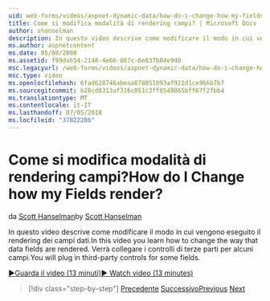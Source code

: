 ```yaml
---
uid: web-forms/videos/aspnet-dynamic-data/how-do-i-change-how-my-fields-render
title: Come si modifica modalità di rendering campi? | Microsoft Docs
author: shanselman
description: In questo video descrive come modificare il modo in cui vengono eseguito il rendering dei campi dati. Verrà collegare i controlli di terze parti per alcuni campi.
ms.author: aspnetcontent
ms.date: 05/08/2008
ms.assetid: f99da654-2148-4e66-867c-6e837b84e9d0
msc.legacyurl: /web-forms/videos/aspnet-dynamic-data/how-do-i-change-how-my-fields-render
msc.type: video
ms.openlocfilehash: 6fad628748abeaa878051093af921d1ce966b7b7
ms.sourcegitcommit: b28cd0313af316c051c2ff8549865bff67f2fbb4
ms.translationtype: MT
ms.contentlocale: it-IT
ms.lasthandoff: 07/05/2018
ms.locfileid: "37822286"
---
```

<a name="how-do-i-change-how-my-fields-render"></a><span data-ttu-id="e465e-105">Come si modifica modalità di rendering campi?</span><span class="sxs-lookup"><span data-stu-id="e465e-105">How do I Change how my Fields render?</span></span>
====================
<span data-ttu-id="e465e-106">da [Scott Hanselman](https://github.com/shanselman)</span><span class="sxs-lookup"><span data-stu-id="e465e-106">by [Scott Hanselman](https://github.com/shanselman)</span></span>

<span data-ttu-id="e465e-107">In questo video descrive come modificare il modo in cui vengono eseguito il rendering dei campi dati.</span><span class="sxs-lookup"><span data-stu-id="e465e-107">In this video you learn how to change the way that data fields are rendered.</span></span> <span data-ttu-id="e465e-108">Verrà collegare i controlli di terze parti per alcuni campi.</span><span class="sxs-lookup"><span data-stu-id="e465e-108">You will plug in third-party controls for some fields.</span></span>

[<span data-ttu-id="e465e-109">&#9654;Guarda il video (13 minuti)</span><span class="sxs-lookup"><span data-stu-id="e465e-109">&#9654; Watch video (13 minutes)</span></span>](https://channel9.msdn.com/Blogs/ASP-NET-Site-Videos/how-do-i-change-how-my-fields-render)

> [!div class="step-by-step"]
> <span data-ttu-id="e465e-110">[Precedente](how-do-i-enable-inline-gridview-editing.md)
> [Successivo](how-do-i-handle-business-logic-exceptions.md)</span><span class="sxs-lookup"><span data-stu-id="e465e-110">[Previous](how-do-i-enable-inline-gridview-editing.md)
[Next](how-do-i-handle-business-logic-exceptions.md)</span></span>

